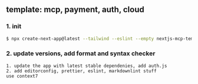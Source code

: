 ## template: mcp, payment, auth, cloud

### 1. init

```bash
$ npx create-next-app@latest --tailwind --eslint --empty nextjs-mcp-template
```

### 2. update versions, add format and syntax checker

```text
1. update the app with latest stable dependenies, add auth.js
2. add editorconfig, prettier, eslint, markdownlint stuff
use context7
```
